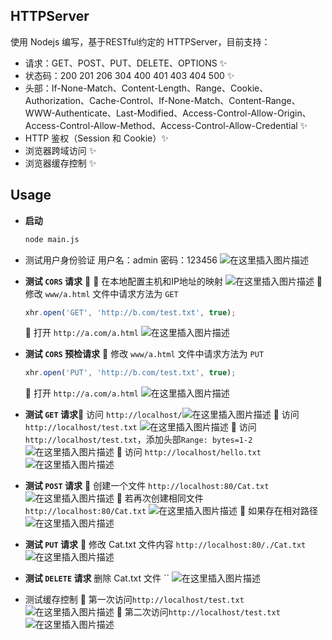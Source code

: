 ## HTTPServer
使用 Nodejs 编写，基于RESTful约定的 HTTPServer，目前支持：
 -  请求：GET、POST、PUT、DELETE、OPTIONS  ✨
 - 状态码：200 201 206 304 400 401 403 404 500 ✨
 - 头部：If-None-Match、Content-Length、Range、Cookie、Authorization、Cache-Control、If-None-Match、Content-Range、WWW-Authenticate、Last-Modified、Access-Control-Allow-Origin、Access-Control-Allow-Method、Access-Control-Allow-Credential ✨
 - HTTP 鉴权（Session 和 Cookie）✨
 - 浏览器跨域访问 ✨
 - 浏览器缓存控制 ✨
## Usage
 - **启动**
	```bash
	node main.js
	```
 - 测试用户身份验证
用户名：admin
密码：123456
![在这里插入图片描述](https://img-blog.csdnimg.cn/9f0f3565c4504ca5aa26ee3950077fa7.png?x-oss-process=image/watermark,type_d3F5LXplbmhlaQ,shadow_50,text_Q1NETiBAQW5pdGEtU3Vu,size_20,color_FFFFFF,t_70,g_se,x_16)

 - **测试 `CORS` 请求** 💛
	💙 在本地配置主机和IP地址的映射
	![在这里插入图片描述](https://img-blog.csdnimg.cn/55c925041fdc44129869c32f12612474.png?x-oss-process=image/watermark,type_d3F5LXplbmhlaQ,shadow_50,text_Q1NETiBAQW5pdGEtU3Vu,size_19,color_FFFFFF,t_70,g_se,x_16)
💛	修改 `www/a.html` 文件中请求方法为 `GET`
	```javascript
	xhr.open('GET', 'http://b.com/test.txt', true);
	```
	💜 打开 `http://a.com/a.html`
	![在这里插入图片描述](https://img-blog.csdnimg.cn/a8853b25b7ab402a965a5f1611dba9f0.png?x-oss-process=image/watermark,type_d3F5LXplbmhlaQ,shadow_50,text_Q1NETiBAQW5pdGEtU3Vu,size_20,color_FFFFFF,t_70,g_se,x_16)
 - **测试 `CORS` 预检请求** 
   💙 修改 `www/a.html` 文件中请求方法为 `PUT`
	```javascript
	xhr.open('PUT', 'http://b.com/test.txt', true);
	```
	💚 打开 `http://a.com/a.html`
	![在这里插入图片描述](https://img-blog.csdnimg.cn/3fa33ae2ffbe401bb650fc37c2187571.png?x-oss-process=image/watermark,type_d3F5LXplbmhlaQ,shadow_50,text_Q1NETiBAQW5pdGEtU3Vu,size_20,color_FFFFFF,t_70,g_se,x_16)
 - **测试 `GET` 请求**💚 访问 `http://localhost/`![在这里插入图片描述](https://img-blog.csdnimg.cn/d93cead563224193a1628efb1374dd14.png)
	💛 访问 `http://localhost/test.txt`
	![在这里插入图片描述](https://img-blog.csdnimg.cn/82d12a17b8814b3d853ba89cf5ab0cbc.png)
	💜 访问 `http://localhost/test.txt`，添加头部`Range: bytes=1-2`
	![在这里插入图片描述](https://img-blog.csdnimg.cn/9f2e3472be164e30b72e8a30248ec432.png?x-oss-process=image/watermark,type_d3F5LXplbmhlaQ,shadow_50,text_Q1NETiBAQW5pdGEtU3Vu,size_20,color_FFFFFF,t_70,g_se,x_16)
💙 访问 `http://localhost/hello.txt`
![在这里插入图片描述](https://img-blog.csdnimg.cn/715f229d601542078aa0ca756b0d5e63.png)
 - **测试 `POST` 请求** 
💛 创建一个文件 `http://localhost:80/Cat.txt`
![在这里插入图片描述](https://img-blog.csdnimg.cn/b590d7e81ef1498bb6f25cd9b614a6af.png?x-oss-process=image/watermark,type_d3F5LXplbmhlaQ,shadow_50,text_Q1NETiBAQW5pdGEtU3Vu,size_20,color_FFFFFF,t_70,g_se,x_16)
💚 若再次创建相同文件 `http://localhost:80/Cat.txt`
![在这里插入图片描述](https://img-blog.csdnimg.cn/3f76d5e1291b431bb257cde58f6bc304.png?x-oss-process=image/watermark,type_d3F5LXplbmhlaQ,shadow_50,text_Q1NETiBAQW5pdGEtU3Vu,size_20,color_FFFFFF,t_70,g_se,x_16)
💙 如果存在相对路径
![在这里插入图片描述](https://img-blog.csdnimg.cn/df706bd4dcac49aeb3a48ae9088f8b56.png?x-oss-process=image/watermark,type_d3F5LXplbmhlaQ,shadow_50,text_Q1NETiBAQW5pdGEtU3Vu,size_20,color_FFFFFF,t_70,g_se,x_16)
 - **测试 `PUT` 请求** 
💛 修改 Cat.txt 文件内容 `http://localhost:80/./Cat.txt`
![在这里插入图片描述](https://img-blog.csdnimg.cn/b27930cb5af54239aece835639475955.png?x-oss-process=image/watermark,type_d3F5LXplbmhlaQ,shadow_50,text_Q1NETiBAQW5pdGEtU3Vu,size_20,color_FFFFFF,t_70,g_se,x_16)
 - **测试 `DELETE` 请求**
删除 Cat.txt 文件 ``
![在这里插入图片描述](https://img-blog.csdnimg.cn/5c84e4a477e94734b8602ed5dc664db0.png?x-oss-process=image/watermark,type_d3F5LXplbmhlaQ,shadow_50,text_Q1NETiBAQW5pdGEtU3Vu,size_20,color_FFFFFF,t_70,g_se,x_16)
 - 测试缓存控制
💚 第一次访问`http://localhost/test.txt`
![在这里插入图片描述](https://img-blog.csdnimg.cn/0523934f11974a2c81fbc62adb881f34.png?x-oss-process=image/watermark,type_d3F5LXplbmhlaQ,shadow_50,text_Q1NETiBAQW5pdGEtU3Vu,size_20,color_FFFFFF,t_70,g_se,x_16)
💙 第二次访问`http://localhost/test.txt`
![在这里插入图片描述](https://img-blog.csdnimg.cn/234633ea7d4741e9a0e581b0451fda41.png?x-oss-process=image/watermark,type_d3F5LXplbmhlaQ,shadow_50,text_Q1NETiBAQW5pdGEtU3Vu,size_20,color_FFFFFF,t_70,g_se,x_16)

